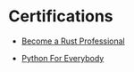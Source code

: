 # Certifications

- <a href="https://www.educative.io/verify-certificate/585DM2tRGqR6rjPq9ilBrXL0yXB3Tq" target="_blank">Become a Rust Professional</a>

- <a href="https://www.coursera.org/account/accomplishments/specialization/LKWCWMFRZDVH?utm_product=s12n" target="_blank">Python For Everybody</a>
